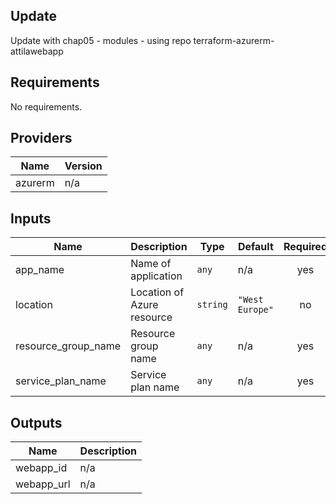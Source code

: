 ## Update
Update with chap05 - modules - using repo terraform-azurerm-attilawebapp

## Requirements

No requirements.

## Providers

| Name | Version |
|------|---------|
| azurerm | n/a |

## Inputs

| Name | Description | Type | Default | Required |
|------|-------------|------|---------|:--------:|
| app\_name | Name of application | `any` | n/a | yes |
| location | Location of Azure resource | `string` | `"West Europe"` | no |
| resource\_group\_name | Resource group name | `any` | n/a | yes |
| service\_plan\_name | Service plan name | `any` | n/a | yes |

## Outputs

| Name | Description |
|------|-------------|
| webapp\_id | n/a |
| webapp\_url | n/a |

